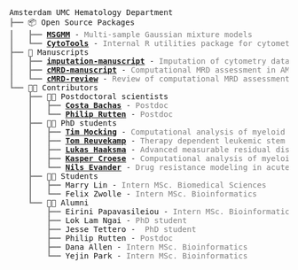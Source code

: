 <pre style="font-family:Menlo,'DejaVu Sans Mono',consolas,'Courier New',monospace">Amsterdam UMC Hematology Department
<span style="color: #808080; text-decoration-color: #808080">┣━━ </span>📦 Open Source Packages
<span style="color: #808080; text-decoration-color: #808080">┃   ┣━━ </span><span style="font-weight: bold"><a href="https://github.com/AUMC-HEMA/MSGMM">MSGMM</a></span> - <span style="color: #808080; text-decoration-color: #808080">Multi-sample Gaussian mixture models</span>
<span style="color: #808080; text-decoration-color: #808080">┃   ┗━━ </span><span style="font-weight: bold"><a href="https://github.com/AUMC-HEMA/MSGMM">CytoTools</a></span> - <span style="color: #808080; text-decoration-color: #808080">Internal R utilities package for cytometry data</span>
<span style="color: #808080; text-decoration-color: #808080">┣━━ </span>🔬 Manuscripts
<span style="color: #808080; text-decoration-color: #808080">┃   ┣━━ </span><span style="font-weight: bold"><a href="https://github.com/AUMC-HEMA/imputation-manuscript">imputation-manuscript</a></span> - <span style="color: #808080; text-decoration-color: #808080">Imputation of cytometry data (Mocking et al., 2023)</span>
<span style="color: #808080; text-decoration-color: #808080">┃   ┣━━ </span><span style="font-weight: bold"><a href="https://github.com/AUMC-HEMA/cMRD-manuscript">cMRD-manuscript</a></span> - <span style="color: #808080; text-decoration-color: #808080">Computational MRD assessment in AML (Mocking et al., 2024)</span>
<span style="color: #808080; text-decoration-color: #808080">┃   ┗━━ </span><span style="font-weight: bold"><a href="https://github.com/AUMC-HEMA/cMRD-manuscript">cMRD-review</a></span> - <span style="color: #808080; text-decoration-color: #808080">Review of computational MRD assessment in AML (Mocking et al., 2025)</span>
<span style="color: #808080; text-decoration-color: #808080">┗━━ </span>👨‍💻 Contributors
<span style="color: #808080; text-decoration-color: #808080">    ┣━━ </span>👨‍💻 Postdoctoral scientists
<span style="color: #808080; text-decoration-color: #808080">    ┃   ┣━━ </span><span style="font-weight: bold"><a href="https://researchinformation.amsterdamumc.org/en/persons/costa-bachas">Costa Bachas</a></span> - <span style="color: #808080; text-decoration-color: #808080">Postdoc</span>
<span style="color: #808080; text-decoration-color: #808080">    ┃   ┗━━ </span><span style="font-weight: bold"><a href="https://researchinformation.amsterdamumc.org/en/persons/costa-bachas">Philip Rutten</a></span> - <span style="color: #808080; text-decoration-color: #808080">Postdoc</span>
<span style="color: #808080; text-decoration-color: #808080">    ┣━━ </span>👨‍💻 PhD students
<span style="color: #808080; text-decoration-color: #808080">    ┃   ┣━━ </span><span style="font-weight: bold"><a href="https://timmocking.github.io">Tim Mocking</a></span> - <span style="color: #808080; text-decoration-color: #808080">Computational analysis of myeloid malignancies</span>
<span style="color: #808080; text-decoration-color: #808080">    ┃   ┣━━ </span><span style="font-weight: bold"><a href="https://researchinformation.amsterdamumc.org/en/persons/tom-reuvekamp">Tom Reuvekamp</a></span> - <span style="color: #808080; text-decoration-color: #808080">Therapy dependent leukemic stem cell dynamics in acute myeloid leukemia</span>
<span style="color: #808080; text-decoration-color: #808080">    ┃   ┣━━ </span><span style="font-weight: bold"><a href="https://researchinformation.amsterdamumc.org/en/persons/lukas-haaksma">Lukas Haaksma</a></span> - <span style="color: #808080; text-decoration-color: #808080">Advanced measurable residual disease modeling in acute myeloid leukemia</span>
<span style="color: #808080; text-decoration-color: #808080">    ┃   ┣━━ </span><span style="font-weight: bold"><a href="https://researchinformation.amsterdamumc.org/en/persons/kasper-croese">Kasper Croese</a></span> - <span style="color: #808080; text-decoration-color: #808080">Computational analysis of myeloid malignancies</span>
<span style="color: #808080; text-decoration-color: #808080">    ┃   ┗━━ </span><span style="font-weight: bold"><a href="https://researchinformation.amsterdamumc.org/en/persons/nils-evander">Nils Evander</a></span> - <span style="color: #808080; text-decoration-color: #808080">Drug resistance modeling in acute leukemia</span>
<span style="color: #808080; text-decoration-color: #808080">    ┣━━ </span>👨‍💻 Students
<span style="color: #808080; text-decoration-color: #808080">    ┃   ┣━━ </span>Marry Lin - <span style="color: #808080; text-decoration-color: #808080">Intern MSc. Biomedical Sciences</span>
<span style="color: #808080; text-decoration-color: #808080">    ┃   ┗━━ </span>Felix Zwolle - <span style="color: #808080; text-decoration-color: #808080">Intern MSc. Bioinformatics</span>
<span style="color: #808080; text-decoration-color: #808080">    ┗━━ </span>👨‍💻 Alumni
<span style="color: #808080; text-decoration-color: #808080">        ┣━━ </span>Eirini Papavasileiou - <span style="color: #808080; text-decoration-color: #808080">Intern MSc. Bioinformatics</span>
<span style="color: #808080; text-decoration-color: #808080">        ┣━━ </span>Lok Lam Ngai - <span style="color: #808080; text-decoration-color: #808080">PhD student</span>
<span style="color: #808080; text-decoration-color: #808080">        ┣━━ </span>Jesse Tettero - <span style="color: #808080; text-decoration-color: #808080"> PhD student</span>
<span style="color: #808080; text-decoration-color: #808080">        ┣━━ </span>Philip Rutten - <span style="color: #808080; text-decoration-color: #808080">Postdoc</span>
<span style="color: #808080; text-decoration-color: #808080">        ┣━━ </span>Dana Allen - <span style="color: #808080; text-decoration-color: #808080">Intern MSc. Bioinformatics</span>
<span style="color: #808080; text-decoration-color: #808080">        ┗━━ </span>Yejin Park - <span style="color: #808080; text-decoration-color: #808080">Intern MSc. Bioinformatics</span>
</pre>
